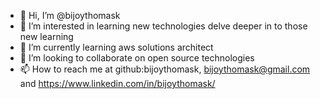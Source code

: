 - 👋 Hi, I’m @bijoythomask
- 👀 I’m interested in learning new technologies delve deeper in to those new learning
- 🌱 I’m currently learning aws solutions architect
- 💞️ I’m looking to collaborate on open source technologies
- 📫 How to reach me at github:bijoythomask, bijoythomask@gmail.com and https://www.linkedin.com/in/bijoythomask/

<!---
bijoythomask/bijoythomask is a ✨ special ✨ repository because its `README.md` (this file) appears on your GitHub profile.
You can click the Preview link to take a look at your changes.
--->
